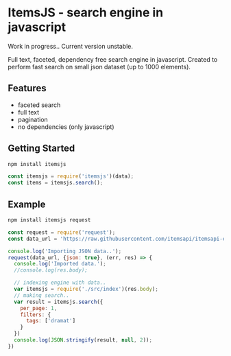 # ItemsJS - search engine in javascript 

Work in progress.. Current version unstable.

Full text, faceted, dependency free search engine in javascript. 
Created to perform fast search on small json dataset (up to 1000 elements).

## Features

- faceted search
- full text
- pagination
- no dependencies (only javascript)

## Getting Started

```bash
npm install itemsjs
```

```js
const itemsjs = require('itemsjs')(data);
const items = itemsjs.search();
```

## Example

```bash
npm install itemsjs request
```

```js
const request = require('request');
const data_url = 'https://raw.githubusercontent.com/itemsapi/itemsapi-example-data/master/items/movies-processed.json';

console.log('Importing JSON data..');
request(data_url, {json: true}, (err, res) => {
  console.log('Imported data.');
  //console.log(res.body);

  // indexing engine with data..
  var itemsjs = require('./src/index')(res.body);
  // making search..
  var result = itemsjs.search({
    per_page: 1,
    filters: {
      tags: ['dramat']
    }
  })
  console.log(JSON.stringify(result, null, 2));
})
```

